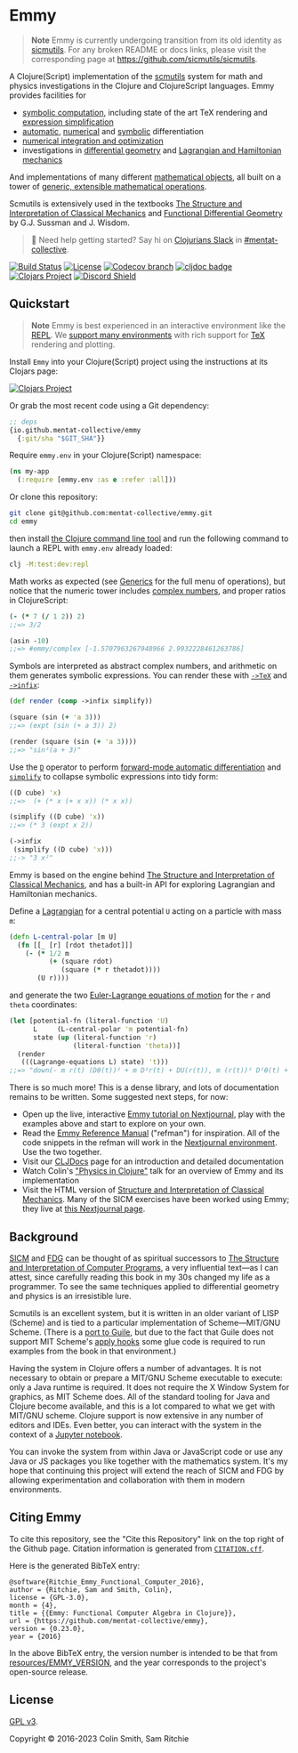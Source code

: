 # Emmy

> **Note**
> Emmy is currently undergoing transition from its old identity as
> [sicmutils](https://github.com/sicmutils/sicmutils). For any broken README or
> docs links, please visit the corresponding page at
> https://github.com/sicmutils/sicmutils.

A Clojure(Script) implementation of the [scmutils][scmutils-refman-url] system
for math and physics investigations in the Clojure and ClojureScript languages.
Emmy provides facilities for

- [symbolic
  computation](https://cljdoc.org/d/org.mentat/emmy/CURRENT/doc/data-types/symbolic-expressions),
  including state of the art TeX rendering and [expression
  simplification](https://cljdoc.org/d/org.mentat/emmy/CURRENT/doc/simplification)
- [automatic](https://cljdoc.org/d/org.mentat/emmy/CURRENT/doc/calculus/automatic-differentiation),
  [numerical](https://cljdoc.org/d/org.mentat/emmy/CURRENT/doc/numerical-methods/numerical-derivative)
  and
  [symbolic](https://cljdoc.org/d/org.mentat/emmy/CURRENT/doc/calculus/automatic-differentiation)
  differentiation
- [numerical integration and
  optimization](https://cljdoc.org/d/org.mentat/emmy/CURRENT/doc/numerical-methods)
- investigations in [differential
  geometry](https://cljdoc.org/d/org.mentat/emmy/CURRENT/doc/textbooks/functional-differential-geometry)
  and [Lagrangian and Hamiltonian
  mechanics](https://cljdoc.org/d/org.mentat/emmy/CURRENT/doc/textbooks/structure-and-interpretation-of-classical-mechanics)

And implementations of many different [mathematical
objects](https://cljdoc.org/d/org.mentat/emmy/CURRENT/doc/data-types), all built
on a tower of [generic, extensible mathematical
operations](https://cljdoc.org/d/org.mentat/emmy/CURRENT/doc/basics/generics).

Scmutils is extensively used in the textbooks [The Structure and Interpretation
of Classical Mechanics][sicm-book-url] and [Functional Differential
Geometry][fdg-book-url] by G.J. Sussman and J. Wisdom.

> :wave: Need help getting started? Say hi on [Clojurians
> Slack](http://clojurians.net/) in [#mentat-collective][mentat-slack-url].

[![Build Status][build-status]][build-status-url]
[![License][license]][license-url]
[![Codecov branch][codecov]][codecov-url]
[![cljdoc badge][cljdoc]][cljdoc-url]
[![Clojars Project][clojars]][clojars-url]
[![Discord Shield][discord]][discord-url]

## Quickstart

> **Note**
> Emmy is best experienced in an interactive environment like the
> [REPL](https://clojure.org/guides/repl/introduction). We [support many
> environments](https://cljdoc.org/d/org.mentat/emmy/CURRENT/doc/basics/how-to-use-emmy)
> with rich support for [TeX](https://en.wikipedia.org/wiki/TeX) rendering and
> plotting.

Install `Emmy` into your Clojure(Script) project using the instructions at its
Clojars page:

[![Clojars Project][clojars]][clojars-url]

Or grab the most recent code using a Git dependency:

```clj
;; deps
{io.github.mentat-collective/emmy
  {:git/sha "$GIT_SHA"}}
```

Require `emmy.env` in your Clojure(Script) namespace:

```clj
(ns my-app
  (:require [emmy.env :as e :refer :all]))
```

Or clone this repository:

```sh
git clone git@github.com:mentat-collective/emmy.git
cd emmy
```

then install [the Clojure command line
tool](https://clojure.org/guides/install_clojure) and run the following command
to launch a REPL with `emmy.env` already loaded:

```sh
clj -M:test:dev:repl
```

Math works as expected (see
[Generics](https://cljdoc.org/d/org.mentat/emmy/CURRENT/doc/basics/generics) for
the full menu of operations), but notice that the numeric tower includes
[complex
numbers](https://cljdoc.org/d/org.mentat/emmy/CURRENT/doc/data-types/complex),
and proper ratios in ClojureScript:

```clj
(- (* 7 (/ 1 2)) 2)
;;=> 3/2

(asin -10)
;;=> #emmy/complex [-1.5707963267948966 2.9932228461263786]
```

Symbols are interpreted as abstract complex numbers, and arithmetic on them
generates symbolic expressions. You can render these with
[`->TeX`](https://cljdoc.org/d/org.mentat/emmy/CURRENT/api/emmy.expression.render#->TeX)
and
[`->infix`](https://cljdoc.org/d/org.mentat/emmy/CURRENT/api/emmy.expression.render#->infix):

```clojure
(def render (comp ->infix simplify))

(square (sin (+ 'a 3)))
;;=> (expt (sin (+ a 3)) 2)

(render (square (sin (+ 'a 3))))
;;=> "sin²(a + 3)"
```

Use the
[`D`](https://cljdoc.org/d/org.mentat/emmy/CURRENT/api/emmy.calculus.derivative#D)
operator to perform [forward-mode automatic
differentiation](https://cljdoc.org/d/org.mentat/emmy/CURRENT/doc/calculus/automatic-differentiation)
and
[`simplify`](https://cljdoc.org/d/org.mentat/emmy/CURRENT/doc/simplification) to
collapse symbolic expressions into tidy form:

```clojure
((D cube) 'x)
;;=>  (+ (* x (+ x x)) (* x x))

(simplify ((D cube) 'x))
;;=> (* 3 (expt x 2))

(->infix
 (simplify ((D cube) 'x)))
;;-> "3 x²"
```

Emmy is based on the engine behind [The Structure and Interpretation of
Classical Mechanics][sicm-book-url], and has a built-in API for exploring
Lagrangian and Hamiltonian mechanics.

Define a [Lagrangian](https://en.wikipedia.org/wiki/Lagrangian_mechanics) for a
central potential `U` acting on a particle with mass `m`:

```clojure
(defn L-central-polar [m U]
  (fn [[_ [r] [rdot thetadot]]]
    (- (* 1/2 m
          (+ (square rdot)
             (square (* r thetadot))))
       (U r))))
```

and generate the two [Euler-Lagrange equations of
motion](https://en.wikipedia.org/wiki/Lagrangian_mechanics#Euler–Lagrange_equations_and_Hamilton's_principle)
for the `r` and `theta` coordinates:

```clojure
(let [potential-fn (literal-function 'U)
      L     (L-central-polar 'm potential-fn)
      state (up (literal-function 'r)
                (literal-function 'theta))]
  (render
   (((Lagrange-equations L) state) 't)))
;;=> "down(- m r(t) (Dθ(t))² + m D²r(t) + DU(r(t)), m (r(t))² D²θ(t) + 2 m r(t) Dr(t) Dθ(t))"
```

There is so much more! This is a dense library, and lots of documentation
remains to be written. Some suggested next steps, for now:

- Open up the live, interactive [Emmy tutorial on
  Nextjournal](https://nextjournal.com/try/samritchie/emmy), play with the
  examples above and start to explore on your own.
- Read the [Emmy Reference Manual][refman-url] ("refman") for inspiration. All
  of the code snippets in the refman will work in the [Nextjournal
  environment](https://nextjournal.com/try/samritchie/emmy). Use the two
  together.
- Visit our [CLJDocs][cljdoc-url] page for an introduction and detailed
  documentation
- Watch Colin's ["Physics in Clojure"][physics-in-clj-talk-url] talk for an overview
  of Emmy and its implementation
- Visit the HTML version of [Structure and Interpretation of Classical
  Mechanics](https://tgvaughan.github.io/sicm/). Many of the SICM exercises have
  been worked using Emmy; they live at [this Nextjournal
  page](https://nextjournal.com/sicm).

## Background

[SICM][sicm-book-url] and [FDG][fdg-book-url] can be thought of as spiritual
successors to [The Structure and Interpretation of Computer
Programs][sicp-book-url], a very influential text—as I can attest, since
carefully reading this book in my 30s changed my life as a programmer. To see
the same techniques applied to differential geometry and physics is an
irresistible lure.

Scmutils is an excellent system, but it is written in an older variant of LISP
(Scheme) and is tied to a particular implementation of Scheme—MIT/GNU Scheme.
(There is a [port to Guile][gscm-url], but due to the fact that Guile does not
support MIT Scheme's [apply
hooks](https://www.gnu.org/software/mit-scheme/documentation/stable/mit-scheme-ref/Application-Hooks.html)
some glue code is required to run examples from the book in that environment.)

Having the system in Clojure offers a number of advantages. It is not necessary
to obtain or prepare a MIT/GNU Scheme executable to execute: only a Java runtime
is required. It does not require the X Window System for graphics, as MIT Scheme
does. All of the standard tooling for Java and Clojure become available, and
this is a lot compared to what we get with MIT/GNU scheme. Clojure support is
now extensive in any number of editors and IDEs. Even better, you can interact
with the system in the context of a [Jupyter notebook](./jupyter).

You can invoke the system from within Java or JavaScript code or use any Java or
JS packages you like together with the mathematics system. It's my hope that
continuing this project will extend the reach of SICM and FDG by allowing
experimentation and collaboration with them in modern environments.

## Citing Emmy

To cite this repository, see the "Cite this Repository" link on the top right of
the Github page. Citation information is generated from
[`CITATION.cff`](CITATION.cff).

Here is the generated BibTeX entry:

```
@software{Ritchie_Emmy_Functional_Computer_2016},
author = {Ritchie, Sam and Smith, Colin},
license = {GPL-3.0},
month = {4},
title = {{Emmy: Functional Computer Algebra in Clojure}},
url = {https://github.com/mentat-collective/emmy},
version = {0.23.0},
year = {2016}
```

In the above BibTeX entry, the version number is intended to be that from
[resources/EMMY_VERSION](./resources/EMMY_VERSION), and the year corresponds to
the project's open-source release.

## License

[GPL v3][license-url].

[build-status-url]: https://github.com/mentat-collective/emmy/actions?query=workflow%3A%22Clojure+CI%22
[build-status]: https://github.com/mentat-collective/emmy/workflows/Clojure%20CI/badge.svg?branch=main
[cljdoc-url]: https://cljdoc.org/d/org.mentat/emmy/CURRENT
[cljdoc]: https://cljdoc.org/badge/org.mentat/emmy
[clojars-url]: https://clojars.org/org.mentat/emmy
[clojars]: https://img.shields.io/clojars/v/org.mentat/emmy.svg
[codecov]: https://img.shields.io/codecov/c/github/mentat-collective/emmy/main.svg?maxAge=3600
[codecov-url]: https://codecov.io/github/mentat-collective/emmy
[discord-url]: https://discord.gg/hsRBqGEeQ4
[discord]: https://img.shields.io/discord/731131562002743336?style=flat&colorA=000000&colorB=000000&label=&logo=discord
[fdg-book-url]: http://mitpress.mit.edu/books/functional-differential-geometry
[gscm-url]: http://www.cs.rochester.edu/~gildea/guile-scmutils/
[license-url]: LICENSE
[license]: https://img.shields.io/badge/license-GPLv3-brightgreen.svg
[mentat-slack-url]: https://clojurians.slack.com/archives/C041G9B1AAK
[physics-in-clj-talk-url]: https://www.youtube.com/watch?v=7PoajCqNKpg
[scmutils-refman-url]: https://groups.csail.mit.edu/mac/users/gjs/6946/refman.txt
[refman-url]: https://cljdoc.org/d/org.mentat/emmy/CURRENT/doc/reference-manual
[sicm-book-url]: https://mitpress.mit.edu/books/structure-and-interpretation-classical-mechanics-second-edition
[sicp-book-url]: http://mitpress.mit.edu/sicp/

Copyright © 2016-2023 Colin Smith, Sam Ritchie
